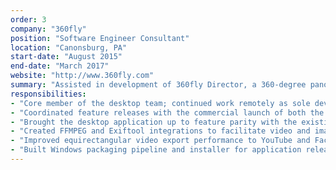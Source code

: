 ```yaml
---
order: 3
company: "360fly"
position: "Software Engineer Consultant"
location: "Canonsburg, PA"
start-date: "August 2015"
end-date: "March 2017"
website: "http://www.360fly.com"
summary: "Assisted in development of 360fly Director, a 360-degree panoramic video and image editor for desktop platforms, using React, Redux, Node.js, and Electron"
responsibilities:
- "Core member of the desktop team; continued work remotely as sole developer"
- "Coordinated feature releases with the commercial launch of both the HD and 4K cameras"
- "Brought the desktop application up to feature parity with the existing mobile platforms"
- "Created FFMPEG and Exiftool integrations to facilitate video and image editing capabilities"
- "Improved equirectangular video export performance to YouTube and Facebook platforms"
- "Built Windows packaging pipeline and installer for application releases with the WiX Toolset"
---
```

